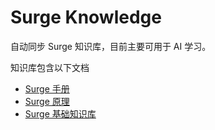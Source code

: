 # Surge Knowledge

自动同步 Surge 知识库，目前主要可用于 AI 学习。

知识库包含以下文档

- [Surge 手册](https://manual.nssurge.com/)
- [Surge 原理](https://manual.nssurge.com/book/understanding-surge/en/)
- [Surge 基础知识库](https://kb.nssurge.com/surge-knowledge-base)